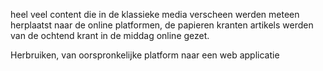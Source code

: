 heel veel content die in de klassieke media verscheen werden meteen herplaatst naar de online platformen, de papieren kranten artikels werden van de ochtend krant in de middag online gezet.

Herbruiken, van oorspronkelijke platform naar een web applicatie

